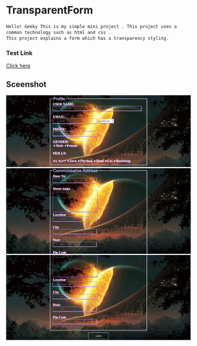 # TransparentForm
    Hello! Geeky This is my simple mini project . This project uses a common technology such as html and css .
	This project explains a form which has a transparency styling.
	
### Test Link

<a href="https://ajaykce.github.io/tr/">Click here</a>

## Sceenshot
<img src="screenshot/1.PNG">
<img src="screenshot/2.PNG">
<img src="screenshot/3.PNG">
